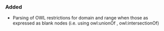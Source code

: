 ### Added

- Parsing of OWL restrictions for domain and range when those as
expressed as blank nodes (i.e. using owl:unionOf , owl:intersectionOf)
